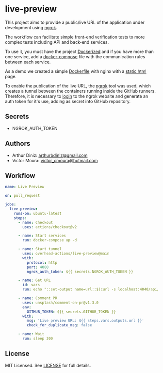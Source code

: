 # live-preview

This project aims to provide a public/live URL of the application under development using [ngrok](https://ngrok.com/).

The workflow can facilitate simple front-end verification tests to more complex tests including API and back-end services.

To use it, you must have the project [Dockerized](https://docs.docker.com/) and if you have more than one service, add a [docker-compose](https://docs.docker.com/compose/) file with the communication rules between each service.

As a demo we created a simple [Dockerfile](./Dockerfile) with nginx with a [static html](./static/index.html) page.

To enable the publication of the live URL, the [ngrok](https://ngrok.com/) tool was used, which creates a tunnel between the containers running inside the GitHub runners. Therefore, it is necessary to [login](https://dashboard.ngrok.com/signup) to the ngrok website and generate an auth token for it's use, adding as secret into GitHub repository.

## Secrets

- NGROK_AUTH_TOKEN

## Authors

 - Arthur Diniz: <arthurbdiniz@gmail.com>
 - Victor Moura: <victor_cmoura@hotmail.com>


## Workflow

```yml
name: Live Preview

on: pull_request

jobs:
  live-preview:
    runs-on: ubuntu-latest
    steps:
      - name: Checkout
        uses: actions/checkout@v2

      - name: Start services
        run: docker-compose up -d

      - name: Start tunnel
        uses: overhead-actions/live-preview@main
        with:
          protocol: http
          port: 4000
          ngrok_auth_token: ${{ secrets.NGROK_AUTH_TOKEN }}

      - name: Get URL
        id: vars
        run: echo "::set-output name=url::$(curl -s localhost:4040/api/tunnels | jq -r .tunnels[0].public_url)"

      - name: Comment PR
        uses: unsplash/comment-on-pr@v1.3.0
        env:
          GITHUB_TOKEN: ${{ secrets.GITHUB_TOKEN }}
        with:
          msg: 'Live preview URL: ${{ steps.vars.outputs.url }}'
          check_for_duplicate_msg: false

      - name: Wait
        run: sleep 300
```

## License

MIT Licensed. See [LICENSE](https://github.com/overhead-actions/live-preview/blob/master/LICENSE) for full details.